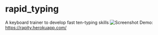 # rapid_typing
A keyboard trainer to develop fast ten-typing skills
![Screenshot](https://img-fotki.yandex.ru/get/171919/68361812.0/0_161b5e_f96f63c1_orig)
Demo: https://rapity.herokuapp.com/
